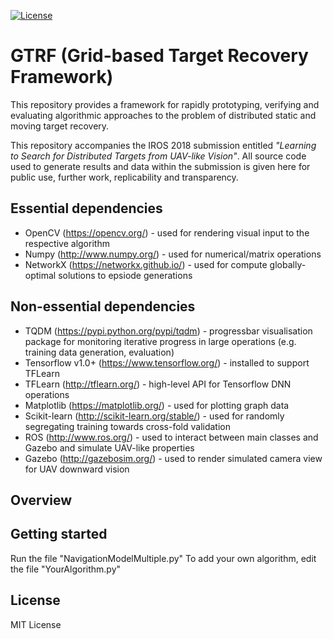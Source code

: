 [![License](https://img.shields.io/badge/license-MIT-blue.svg)](LICENSE)

# GTRF (Grid-based Target Recovery Framework)

This repository provides a framework for rapidly prototyping, verifying and evaluating algorithmic approaches to the problem of distributed static and moving target recovery.

This repository accompanies the IROS 2018 submission entitled *"Learning to Search for Distributed Targets from UAV-like Vision"*.
All source code used to generate results and data within the submission is given here for public use, further work, replicability and transparency.

Essential dependencies
------
  * OpenCV (https://opencv.org/) - used for rendering visual input to the respective algorithm
  * Numpy (http://www.numpy.org/) - used for numerical/matrix operations
  * NetworkX (https://networkx.github.io/) - used for compute globally-optimal solutions to epsiode generations

Non-essential dependencies
------
  * TQDM (https://pypi.python.org/pypi/tqdm) - progressbar visualisation package for monitoring iterative progress in large operations (e.g. training data generation, evaluation)
  * Tensorflow v1.0+ (https://www.tensorflow.org/) - installed to support TFLearn
  * TFLearn (http://tflearn.org/) - high-level API for Tensorflow DNN operations
  * Matplotlib (https://matplotlib.org/) - used for plotting graph data
  * Scikit-learn (http://scikit-learn.org/stable/) - used for randomly segregating training towards cross-fold validation
  * ROS (http://www.ros.org/) - used to interact between main classes and Gazebo and simulate UAV-like properties
  * Gazebo (http://gazebosim.org/) - used to render simulated camera view for UAV downward vision

Overview
------


Getting started
------
Run the file "NavigationModelMultiple.py"
To add your own algorithm, edit the file "YourAlgorithm.py"

License
------
MIT License